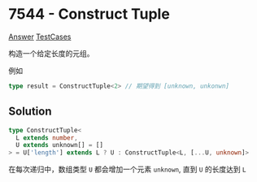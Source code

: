 # 7544 - Construct Tuple

[Answer](https://github.com/lybenson/ts-checker/blob/master/src/7544-medium-construct-tuple/template.ts) [TestCases](https://github.com/lybenson/ts-checker/blob/master/src/7544-medium-construct-tuple/test-cases.ts)

构造一个给定长度的元组。

例如

```ts
type result = ConstructTuple<2> // 期望得到 [unknown, unkonwn]
```

## Solution

```ts
type ConstructTuple<
  L extends number,
  U extends unknown[] = []
> = U['length'] extends L ? U : ConstructTuple<L, [...U, unknown]>
```

在每次递归中，数组类型 `U` 都会增加一个元素 `unknown`, 直到 `U` 的长度达到 `L`

